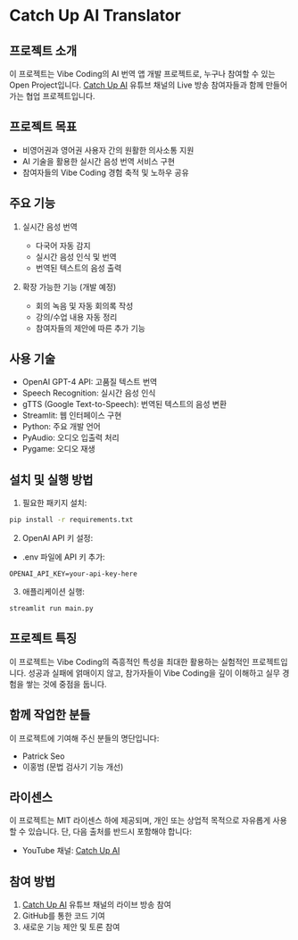 # Catch Up AI Translator

## 프로젝트 소개
이 프로젝트는 Vibe Coding의 AI 번역 앱 개발 프로젝트로, 누구나 참여할 수 있는 Open Project입니다.
[Catch Up AI](https://www.youtube.com/@catchupai) 유튜브 채널의 Live 방송 참여자들과 함께 만들어가는 협업 프로젝트입니다.

## 프로젝트 목표
- 비영어권과 영어권 사용자 간의 원활한 의사소통 지원
- AI 기술을 활용한 실시간 음성 번역 서비스 구현
- 참여자들의 Vibe Coding 경험 축적 및 노하우 공유

## 주요 기능
1. 실시간 음성 번역
   - 다국어 자동 감지
   - 실시간 음성 인식 및 번역
   - 번역된 텍스트의 음성 출력

2. 확장 가능한 기능 (개발 예정)
   - 회의 녹음 및 자동 회의록 작성
   - 강의/수업 내용 자동 정리
   - 참여자들의 제안에 따른 추가 기능

## 사용 기술
- OpenAI GPT-4 API: 고품질 텍스트 번역
- Speech Recognition: 실시간 음성 인식
- gTTS (Google Text-to-Speech): 번역된 텍스트의 음성 변환
- Streamlit: 웹 인터페이스 구현
- Python: 주요 개발 언어
- PyAudio: 오디오 입출력 처리
- Pygame: 오디오 재생

## 설치 및 실행 방법
1. 필요한 패키지 설치:
```bash
pip install -r requirements.txt
```

2. OpenAI API 키 설정:
- .env 파일에 API 키 추가:
```
OPENAI_API_KEY=your-api-key-here
```

3. 애플리케이션 실행:
```bash
streamlit run main.py
```

## 프로젝트 특징
이 프로젝트는 Vibe Coding의 즉흥적인 특성을 최대한 활용하는 실험적인 프로젝트입니다.
성공과 실패에 얽매이지 않고, 참가자들이 Vibe Coding을 깊이 이해하고 실무 경험을 쌓는 것에 중점을 둡니다.

## 함께 작업한 분들
이 프로젝트에 기여해 주신 분들의 명단입니다:

- Patrick Seo
- 이홍범 (문법 검사기 기능 개선)

<!-- 
참여자 정보는 다음과 같은 형식으로 추가됩니다:
- 이름/아이디 [LinkedIn](링크주소) [GitHub](링크주소)
-->

## 라이센스
이 프로젝트는 MIT 라이센스 하에 제공되며, 개인 또는 상업적 목적으로 자유롭게 사용할 수 있습니다.
단, 다음 출처를 반드시 포함해야 합니다:

- YouTube 채널: [Catch Up AI](https://www.youtube.com/@catchupai)

## 참여 방법
1. [Catch Up AI](https://www.youtube.com/@catchupai) 유튜브 채널의 라이브 방송 참여
2. GitHub를 통한 코드 기여
3. 새로운 기능 제안 및 토론 참여
